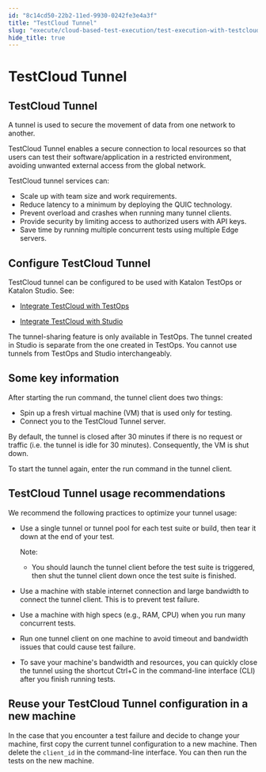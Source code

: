 ```yaml
---
id: "8c14cd50-22b2-11ed-9930-0242fe3e4a3f"
title: "TestCloud Tunnel"
slug: "execute/cloud-based-test-execution/test-execution-with-testcloud/testcloud-tunnel"
hide_title: true
---
```

    

# <a id="id_testcloud-tunnel" class="anchor_top_offset"/><a id="ariaid-title1" class="anchor_top_offset"/>TestCloud Tunnel

    
    
  
    

## <a id="id_1" class="anchor_top_offset"/>TestCloud Tunnel

    
      
<p xmlns="http://www.w3.org/1999/xhtml" className="p">A tunnel is used to secure the movement of data from one network   to another.</p> 
      
<p xmlns="http://www.w3.org/1999/xhtml" className="p">TestCloud Tunnel enables a secure connection to local resources   so that users can test their software/application in a restricted   environment, avoiding unwanted external access from the global   network.</p> 
      
<p xmlns="http://www.w3.org/1999/xhtml" className="p">TestCloud tunnel services can:</p> 
      
<ul xmlns="http://www.w3.org/1999/xhtml" className="ul">   <li className="li">Scale up with team size and work requirements.</li>   <li className="li">Reduce latency to a minimum by deploying the QUIC     technology.</li>   <li className="li">Prevent overload and crashes when running many tunnel     clients.</li>   <li className="li">Provide security by limiting access to authorized users with     API keys.</li>   <li className="li">Save time by running multiple concurrent tests using multiple     Edge servers.</li> </ul> 
    
  

## <a id="id_2" class="anchor_top_offset"/>Configure TestCloud Tunnel

<div xmlns="http://www.w3.org/1999/xhtml" className="p">TestCloud tunnel can be configured to be used with Katalon
  TestOps or Katalon Studio. See: <ul className="ul"><li className="li"><p className="p"><a className="xref" href="/docs/execute/cloud-based-test-execution/test-execution-with-testcloud/run-tests-in-private-domains-with-testcloud#id_4">Integrate
          TestCloud with TestOps</a></p></li><li className="li"><p className="p"><a className="xref" href="/docs/execute/cloud-based-test-execution/test-execution-with-testcloud/integrate-testcloud-with-studio">Integrate
          TestCloud with Studio</a></p></li></ul>    </div>
<p xmlns="http://www.w3.org/1999/xhtml" className="p">The tunnel-sharing feature is only available in TestOps. The   tunnel created in Studio is separate from the one created in   TestOps. You cannot use tunnels from TestOps and Studio   interchangeably.</p> 
    

## <a id="id_3" class="anchor_top_offset"/>Some key information

    
      
<p xmlns="http://www.w3.org/1999/xhtml" className="p">After starting the run command, the tunnel client does two   things:</p> 
      
<ul xmlns="http://www.w3.org/1999/xhtml" className="ul">   <li className="li">Spin up a fresh virtual machine (VM) that is used only for     testing.</li>   <li className="li">Connect you to the TestCloud Tunnel server.</li> </ul> 
      
<p xmlns="http://www.w3.org/1999/xhtml" className="p">By default, the tunnel is closed after 30 minutes if there is no   request or traffic (i.e. the tunnel is idle for 30 minutes).   Consequently, the VM is shut down.</p> 
      
<p xmlns="http://www.w3.org/1999/xhtml" className="p">To start the tunnel again, enter the run command in the tunnel   client.</p> 
    
  

## <a id="id_4" class="anchor_top_offset"/>TestCloud Tunnel usage recommendations

<p xmlns="http://www.w3.org/1999/xhtml" className="p">We recommend the following practices to optimize your tunnel   usage:</p> 
<ul xmlns="http://www.w3.org/1999/xhtml" className="ul"><li className="li">     <p className="p">Use a single tunnel or tunnel pool for each test suite or build,       then tear it down at the end of your test.</p>     <div className="note note note_note"><span className="note__title">Note:</span>        <ul className="ul"><li className="li"><p className="p">You should launch the tunnel client before the test suite is             triggered, then shut the tunnel client down once the test suite is             finished.</p></li></ul>     </div>   </li><li className="li">     <p className="p">Use a machine with stable internet connection and large       bandwidth to connect the tunnel client. This is to prevent test       failure.</p>   </li><li className="li">     <p className="p">Use a machine with high specs (e.g., RAM, CPU) when you run many       concurrent tests.</p>   </li><li className="li">     <p className="p">Run one tunnel client on one machine to avoid timeout and       bandwidth issues that could cause test failure.</p>   </li><li className="li">     <p className="p">To save your machine's bandwidth and resources, you can quickly       close the tunnel using the shortcut Ctrl+C in the command-line       interface (CLI) after you finish running tests.</p>   </li></ul> 
    

## <a id="id_5" class="anchor_top_offset"/>Reuse your TestCloud Tunnel configuration in a new machine

    
      
<p xmlns="http://www.w3.org/1999/xhtml" className="p">In the case that you encounter a test failure and decide to   change your machine, first copy the current tunnel configuration to   a new machine. Then delete the <code className="ph codeph">client_id</code> in the   command-line interface. You can then run the tests on the new   machine.</p> 
    
  
